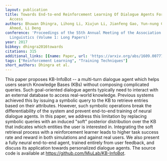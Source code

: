 ```yaml
---
layout: publication
title: Towards End-to-end Reinforcement Learning Of Dialogue Agents For Information
  Access
authors: Bhuwan Dhingra, Lihong Li, Xiujun Li, Jianfeng Gao, Yun-nung Chen, Faisal
  Ahmed, Li Deng
conference: 'Proceedings of the 55th Annual Meeting of the Association for Computational
  Linguistics (Volume 1: Long Papers)'
year: 2017
bibkey: dhingra2016towards
citations: 315
additional_links: [{name: Paper, url: 'https://arxiv.org/abs/1609.00777'}]
tags: ["Reinforcement Learning", "Training Techniques"]
short_authors: Dhingra et al.
---
```

This paper proposes KB-InfoBot -- a multi-turn dialogue agent which helps
users search Knowledge Bases (KBs) without composing complicated queries. Such
goal-oriented dialogue agents typically need to interact with an external
database to access real-world knowledge. Previous systems achieved this by
issuing a symbolic query to the KB to retrieve entries based on their
attributes. However, such symbolic operations break the differentiability of
the system and prevent end-to-end training of neural dialogue agents. In this
paper, we address this limitation by replacing symbolic queries with an induced
"soft" posterior distribution over the KB that indicates which entities the
user is interested in. Integrating the soft retrieval process with a
reinforcement learner leads to higher task success rate and reward in both
simulations and against real users. We also present a fully neural end-to-end
agent, trained entirely from user feedback, and discuss its application towards
personalized dialogue agents. The source code is available at
https://github.com/MiuLab/KB-InfoBot.